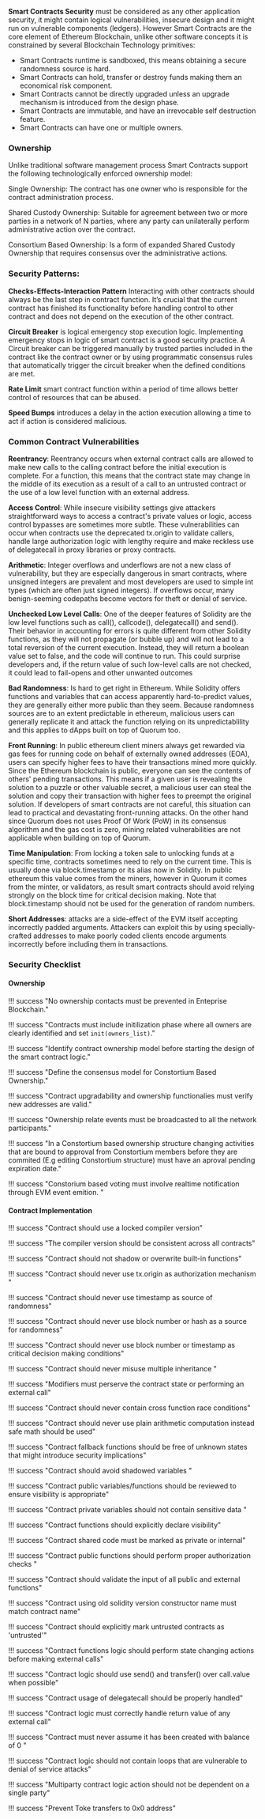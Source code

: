 **Smart Contracts Security** must be considered as any other application security, it might contain logical vulnerabilities, insecure design and it might run on vulnerable components (ledgers). However Smart Contracts
are the core element of Ethereum Blockchain, unlike other software concepts it is constrained by several Blockchain Technology primitives:

- Smart Contracts runtime is sandboxed, this means obtaining a secure randomness source is hard. 
- Smart Contracts can hold, transfer or destroy funds making them an economical risk component.
- Smart Contracts cannot be directly upgraded unless an upgrade mechanism is introduced from the design phase.
- Smart Contracts are immutable, and have an irrevocable self destruction feature.  
- Smart Contracts can have one or multiple owners.

### Ownership
Unlike traditional software management process Smart Contracts support the following technologically enforced ownership model:

Single Ownership:
The contract has one owner who is responsible for the contract administration process. 

Shared Custody Ownership:
Suitable for agreement between two or more parties in a network of N parties, where any party can unilaterally perform administrative action over the contract.

Consortium Based Ownership:
Is a form of expanded Shared Custody Ownership that requires consensus over the administrative actions. 


### Security Patterns:

**Checks-Effects-Interaction Pattern** Interacting with other contracts should always be the last step in contract function. It’s crucial that the current contract has finished its functionality before handling control to other contract and does not depend on the execution of the other contract. 

**Circuit Breaker** is logical emergency stop execution logic. Implementing emergency stops in logic of smart contract is a good security practice. A Circuit breaker can be triggered manually by trusted parties included in the contract like the contract owner or by using programmatic consensus rules that automatically trigger the circuit breaker when the defined conditions are met.

**Rate Limit** smart contract function within a period of time allows better control of resources that can be abused.

**Speed Bumps** introduces a delay in the action execution allowing a time to act if action is considered malicious. 


### Common Contract Vulnerabilities 

**Reentrancy**: Reentrancy occurs when external contract calls are allowed to make new calls to the calling contract before the initial execution is complete. For a function, this means that the contract state may change in the middle of its execution as a result of a call to an untrusted contract or the use of a low level function with an external address.

**Access Control**: While insecure visibility settings give attackers straightforward ways to access a contract's private values or logic, access control bypasses are sometimes more subtle. These vulnerabilities can occur when contracts use the deprecated tx.origin to validate callers, handle large authorization logic with lengthy require and make reckless use of delegatecall in proxy libraries or proxy contracts.

**Arithmetic**: Integer overflows and underflows are not a new class of vulnerability, but they are especially dangerous in smart contracts, where unsigned integers are prevalent and most developers are used to simple int types (which are often just signed integers). If overflows occur, many benign-seeming codepaths become vectors for theft or denial of service.

**Unchecked Low Level Calls**: One of the deeper features of Solidity are the low level functions such as call(), callcode(), delegatecall() and send(). Their behavior in accounting for errors is quite different from other Solidity functions, as they will not propagate (or bubble up) and will not lead to a total reversion of the current execution. Instead, they will return a boolean value set to false, and the code will continue to run. This could surprise developers and, if the return value of such low-level calls are not checked, it could lead to fail-opens and other unwanted outcomes
 
**Bad Randomness**: Is hard to get right in Ethereum. While Solidity offers functions and variables that can access apparently hard-to-predict values, they are generally either more public than they seem. Because randomness sources are to an extent predictable in ethereum, malicious users can generally replicate it and attack the function relying on its unpredictablility and this applies to dApps built on top of Quorum too.

**Front Running**: In public ethereum client miners always get rewarded via gas fees for running code on behalf of externally owned addresses (EOA), users can specify higher fees to have their transactions mined more quickly. Since the Ethereum blockchain is public, everyone can see the contents of others' pending transactions. This means if a given user is revealing the solution to a puzzle or other valuable secret, a malicious user can steal the solution and copy their transaction with higher fees to preempt the original solution. If developers of smart contracts are not careful, this situation can lead to practical and devastating front-running attacks. On the other hand since Quorum does not uses Proof Of Work (PoW) in its consensus algorithm and the gas cost is zero, mining related vulnerabilities are not applicable when building on top of Quorum.

**Time Manipulation**: From locking a token sale to unlocking funds at a specific time, contracts sometimes need to rely on the current time. This is usually done via block.timestamp or its alias now in Solidity. In public ethereum this value comes from the miners, however in Quorum it comes from the minter, or validators, as result smart contracts should avoid relying strongly on the block time for critical decision making. Note that block.timestamp should not be used for the generation of random numbers.

**Short Addresses**: attacks are a side-effect of the EVM itself accepting incorrectly padded arguments. Attackers can exploit this by using specially-crafted addresses to make poorly coded clients encode arguments incorrectly before including them in transactions. 


### Security Checklist

#### Ownership

!!! success "No ownership contacts must be prevented in Enteprise Blockchain."

!!! success "Contracts must include initilization phase where all owners are clearly identified and set `init(owners_list)`."

!!! success "Identify contract ownership model before starting the design of the smart contract logic."

!!! success "Define the consensus model for Constortium Based Ownership."

!!! success "Contract upgradability and ownership functionalies must verify new addresses are valid."

!!! success "Ownership relate events must be broadcasted to all the network participants."

!!! success "In a Constortium based ownership structure changing activities that are bound to approval from Constortium members before they are commited (E.g editing Constortium structure) must have an aproval pending expiration date."

!!! success "Constorium based voting must involve realtime notification through EVM event emition. "

#### Contract Implementation

!!! success "Contract should use a locked compiler version"

!!! success "The compiler version should be consistent across all contracts"

!!! success "Contract should not shadow or overwrite built-in functions"

!!! success "Contract should never use tx.origin as authorization mechanism "

!!! success "Contract should never use timestamp as source of randomness"

!!! success "Contract should never use block number or hash as a source for randomness"

!!! success "Contract should never use block number or timestamp as critical decision making conditions"

!!! success "Contract should never misuse multiple inheritance "

!!! success "Modifiers must perserve the contract state or performing an external call"

!!! success "Contract should never contain cross function race conditions"

!!! success "Contract should never use plain arithmetic computation instead safe math should be used"

!!! success "Contract fallback functions should be free of unknown states that might introduce security implications"

!!! success "Contract should avoid shadowed variables "

!!! success "Contract public variables/functions should be reviewed to ensure visibility is appropriate"

!!! success "Contract private variables should not contain sensitive data "

!!! success "Contract functions should explicitly declare visibility"

!!! success "Contract shared code must be marked as private or internal"

!!! success "Contract public functions should perform proper authorization checks "

!!! success "Contract should validate the input of all public and external functions"

!!! success "Contract using old solidity version constructor name must match contract name"

!!! success "Contract should explicitly mark untrusted contracts as 'untrusted'"

!!! success "Contract functions logic should perform state changing actions before making external calls"

!!! success "Contract logic should use send() and transfer() over call.value when possible"

!!! success "Contract usage of delegatecall should be properly handled"

!!! success "Contract logic must correctly handle return value of any external call"

!!! success "Contract must never assume it has been created with balance of 0 "

!!! success "Contract logic should not contain loops that are vulnerable to denial of service attacks"

!!! success "Multiparty contract logic action should not be dependent on a single party"

!!! success "Prevent Toke transfers to 0x0 address"
